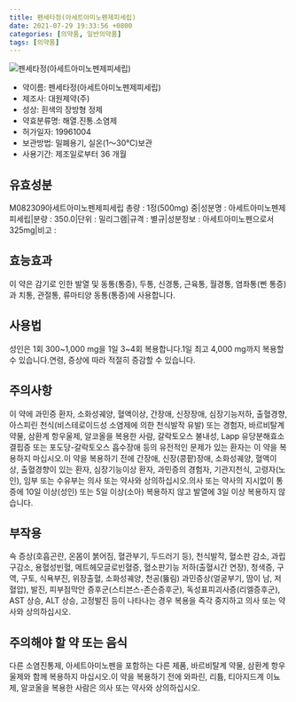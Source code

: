 ```yaml
---
title: 펜세타정(아세트아미노펜제피세립)
date: 2021-07-29 19:33:56 +0800
categories: [의약품, 일반의약품]
tags: [의약품]
---
```

![펜세타정(아세트아미노펜제피세립)](https://nedrug.mfds.go.kr/pbp/cmn/itemImageDownload/1MaQuqD9cQr)

- 약이름: 펜세타정(아세트아미노펜제피세립)
- 제조사: 대원제약(주)
- 성상: 흰색의 장방형 정제
- 약효분류명: 해열.진통.소염제
- 허가일자: 19961004
- 보관방법: 밀폐용기, 실온(1～30℃)보관
- 사용기간: 제조일로부터 36 개월
## 유효성분
M082309아세트아미노펜제피세립
총량 : 1정(500mg) 중|성분명 : 아세트아미노펜제피세립|분량 : 350.0|단위 : 밀리그램|규격 : 별규|성분정보 : 아세트아미노펜으로서325mg|비고 :
## 효능효과
이 약은 감기로 인한 발열 및 동통(통증), 두통, 신경통, 근육통, 월경통, 염좌통(삔 통증)과 치통, 관절통, 류마티양 동통(통증)에 사용합니다.
## 사용법
성인은 1회 300~1,000 mg을 1일 3~4회 복용합니다.1일 최고 4,000 mg까지 복용할 수 있습니다.연령, 증상에 따라 적절히 증감할 수 있습니다.
## 주의사항
이 약에 과민증 환자, 소화성궤양, 혈액이상, 간장애, 신장장애, 심장기능저하, 출혈경향, 아스피린 천식(비스테로이드성 소염제에 의한 천식발작 유발) 또는 경험자, 바르비탈계 약물, 삼환계 항우울제, 알코올을 복용한 사람, 갈락토오스 불내성, Lapp 유당분해효소 결핍증 또는 포도당-갈락토오스 흡수장애 등의 유전적인 문제가 있는 환자는 이 약을 복용하지 마십시오.이 약을 복용하기 전에 간장애, 신장(콩팥)장애, 소화성궤양, 혈액이상, 출혈경향이 있는 환자, 심장기능이상 환자, 과민증의 경험자, 기관지천식, 고령자(노인), 임부 또는 수유부는 의사 또는 약사와 상의하십시오.의사 또는 약사의 지시없이 통증에 10일 이상(성인) 또는 5일 이상(소아) 복용하지 않고 발열에 3일 이상 복용하지 않습니다.
## 부작용
쇽 증상(호흡곤란, 온몸이 붉어짐, 혈관부기, 두드러기 등), 천식발작, 혈소판 감소, 과립구감소, 용혈성빈혈, 메트헤모글로빈혈증, 혈소판기능 저하(출혈시간 연장), 청색증, 구역, 구토, 식욕부진, 위장출혈, 소화성궤양, 천공(뚫림) 과민증상(얼굴부기, 땀이 남, 저혈압), 발진, 피부점막안 증후군(스티븐스-존슨증후군), 독성표피괴사증(리엘증후군), AST 상승, ALT 상승, 고정발진 등이 나타나는 경우 복용을 즉각 중지하고 의사 또는 약사와 상의하십시오.
## 주의해야 할 약 또는 음식
다른 소염진통제, 아세트아미노펜을 포함하는 다른 제품, 바르비탈계 약물, 삼환계 항우울제와 함께 복용하지 마십시오.이 약을 복용하기 전에 와파린, 리튬, 티아지드계 이뇨제, 알코올을 복용한 사람은 의사 또는 약사와 상의하십시오.
